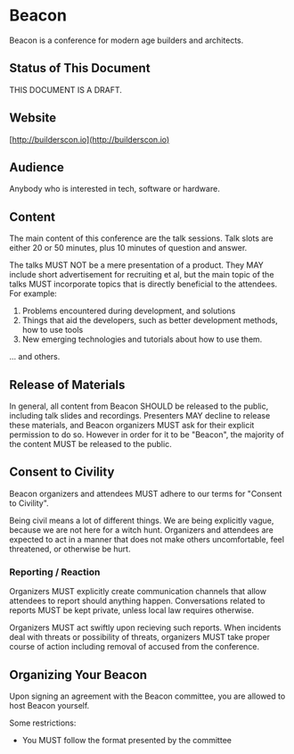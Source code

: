 # Beacon

Beacon is a conference for modern age builders and architects.

## Status of This Document

THIS DOCUMENT IS A DRAFT.

## Website

[http://builderscon.io](http://builderscon.io)

## Audience

Anybody who is interested in tech, software or hardware.

## Content

The main content of this conference are the talk sessions. Talk slots are either 20 or 50 minutes, plus 10 minutes of question and answer.

The talks MUST NOT be a mere presentation of a product. They MAY include short advertisement for recruiting et al, but the main topic of the talks MUST incorporate topics that is directly beneficial to the attendees. For example:

1. Problems encountered during development, and solutions
2. Things that aid the developers, such as better development methods, how to use tools
3. New emerging technologies and tutorials about how to use them.

... and others.

## Release of Materials

In general, all content from Beacon SHOULD be released to the public, including talk slides and recordings. Presenters MAY decline to release these materials, and Beacon organizers MUST ask for their explicit permission to do so. However in order for it to be "Beacon", the majority of the content MUST be released to the public.

## Consent to Civility

Beacon organizers and attendees MUST adhere to our terms for "Consent to Civility".

Being civil means a lot of different things. We are being explicitly vague, because we are not here for a witch hunt. Organizers and attendees are expected to act in a manner that does not make others uncomfortable, feel threatened, or otherwise be hurt.

### Reporting / Reaction

Organizers MUST explicitly create communication channels that allow attendees to report should anything happen. Conversations related to reports MUST be kept private, unless local law requires otherwise.

Organizers MUST act swiftly upon recieving such reports. When incidents deal
with threats or possibility of threats, organizers MUST take proper course of
action including removal of accused from the conference.

## Organizing Your Beacon

Upon signing an agreement with the Beacon committee, you are allowed to host
Beacon yourself.

Some restrictions:

* You MUST follow the format presented by the committee
